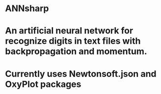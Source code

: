 # ANNsharp

# An artificial neural network for recognize digits in text files with backpropagation and momentum.
# Currently uses Newtonsoft.json and OxyPlot packages
# 
